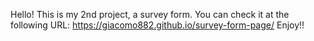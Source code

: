Hello! This is my 2nd project, a survey form.
You can check it at the following URL:
 https://giacomo882.github.io/survey-form-page/
Enjoy!!
